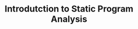 ---
id: ISPA_2024
title: Introdutction to Static Program Analysis
period:
  start: 2024-02-19
  end: 2024-05-27
school:
  name: University of Luxembourg
  url: https://www.uni.lu/en/
  ror: https://ror.org/036x5ad56
course:
  name: MICS, Master in Information and Computer Sciences
  url: https://www.uni.lu/fstm-en/study-programs/master-in-information-and-computer-sciences/
---